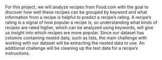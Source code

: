 For this project, we will analyze recipes from Food.com with the goal to discover how well these recipes can be grouped by keyword and what information from a recipe is helpful to predict a recipe’s rating. A recipe’s rating is a signal of how popular a recipe is, so understanding what kinds of recipes are rated higher, which can be analyzed using keywords, will give us insight into which recipes are more popular. Since our dataset has columns containing nested data, such as lists, the main challenge with working with our dataset will be extracting the nested data to use. An additional challenge will be cleaning up the text data for a recipe’s instructions.

